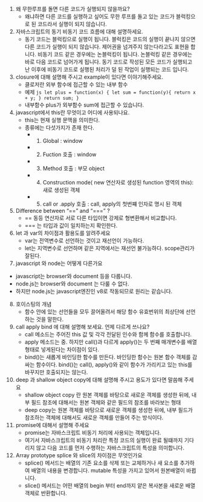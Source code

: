 1. 왜 무한루프를 돌면 다른 코드가 실행되지 않을까요?
   - 왜냐하면 다른 코드를 실행하고 싶어도 무한 루프를 돌고 있는 코드가 블럭킹으로 된 코드라서 실행이 되지 않습니다.
2. 자바스크립트의 동기 비동기 코드 흐름에 대해 설명하세요.
    - 동기 코드는 블럭킹으로 실행이 됩니다. 블럭킹은 코드의 실행이 끝나지 않으면 다른 코드가 실행이 되지 않습니다. 제어권을 넘겨주지 않는다라고도 표현을 합니다. 비동기 코드 같은 경우에는 논블럭킹이 됩니다. 논블럭킹 같은 경우에는 바로 다음 코드로 넘어가게 됩니다. 동기 코드로 작성된 모든 코드가 실행되고 난 이후에 비동기 코드로 실행된 처리가 덜 된 작업이 실행되는 코드 입니다.
3. closure에 대해 설명해 주시고 example이 있다면 이야기해주세요.
   - 클로저란 외부 함수에 접근할 수 있는 내부 함수
   - 예제
         ```js
            let plus = function(x) {
               let sum = function(y){
                  return x + y;
               }
               return sum;
            }
         ```
   - 내부함수 plus가 외부함수 sum에 접근할 수 있습니다. 
4. javascript에서 this란 무엇이고 어디에 사용되나요.
   - this는 현재 실행 문맥을 의미한다.
   - 종류에는 다섯가지가 존재 한다. 
     -  1. Global : window 
     -  2. Fuction 호출 : window 
     -  3. Method 호출 : 부모 object 
     -  4.  Construction mode( new 연산자로 생성된 function 영역의 this):새로 생성된 객체  
     -  5. call or .apply 호출 : call, apply의 첫번쨰 인자로 명시 된 객체 
5. Difference between “==” and “===” ? 
   -  == 동등 연산자로 서로 다른 타입이면 강제로 형변환해서 비교합니다.
   -  === 는 타입과 값이 일치하는지 확인한다.
6. let 과 var의 차이점과 활용도를 알려주세요
   - var는 전역변수로 선언하는 것이고 재선언이 가능하다.
   - let는 지역변수로 선언하며 같은 지역에서는 재선언 불가능하다. scope관리가 잘된다.
7.  javascript 와 node는 어떻게 다른가요
   - javascript는 browser와 document 등을 다룹니다.
   - node.js는 browser와 document 는 다룰 수 없다.
   - 하지만 node.js는 javascript엔진인 v8로 작동되므로 원리는 같습니다.
8. 호이스팅의 개념
   -  함수 안에 있는 선언들을 모두 끌어올려서 해당 함수 유효번위의 최상단에 선언하는 것을 말한다.
9. call apply bind 에 대해 설명해 보세요. 언제 다르게 쓰나요?
   - call 메소드는 주어진 this 값 및 각각 전달된 인수와 함께 함수를 호출합니다.
   - apply 메소드는 중. 하지만 call()과 다르게 apply()는 두 번째 매개변수를 배열 형태로 넣게된다는 차이점이 있다.
   - bind()는 새롭게 바인딩한 함수를 만든다. 바인딩한 함수는 원본 함수 객체를 감싸는 함수이다. 
     bind()는 call(), apply()와 같이 함수가 가리키고 있는 this를 바꾸지만 호출되지는 않는다.
10. deep 과 shallow object copy에 대해 설명해 주시고 용도가 있다면 말씀해 주세요     
    - shallow object copy 란 원본 객체를 바탕으로 새로운 객체를 생성한 뒤에, 내부 필드 참조에 대해서는 원본 객체와 같은 필드의 참조를 바라보는 형태
    - deep copy는 원본 객체를 바탕으로 새로운 객체를 생성한 뒤에, 내부 필드가 참조하는 객체에 대해서도 새로운 객체를 만들어 주는 방식이다.
11. promise에 대해서 설명해 주세요
    - promise는 자바스크립트 비동기 처리에 사용되는 객체입니다.
    - 여기서 자바스크립트의 비동기 처리란 특정 코드의 실행이 완료 될떄까지 기다리지 않고 다음 코드를 먼저 수행하는 자바스크립트의 특성을 의미합니다.
12. Array prototype splice 와 slice의 차이점은 무엇인가요
    - splice() 메서드는 배열의 기존 요소를 삭제 또는 교체하거나 새 요소를 추가하여 배열의 내용을 변경합니다. mutable 특성을 가지고 있어서 원본배열이 바뀝니다.
    - slice() 메서드는 어떤 배열의 begin 부터 end까지 얕은 복사본을 새로운 배열 객체로 반환합니다.